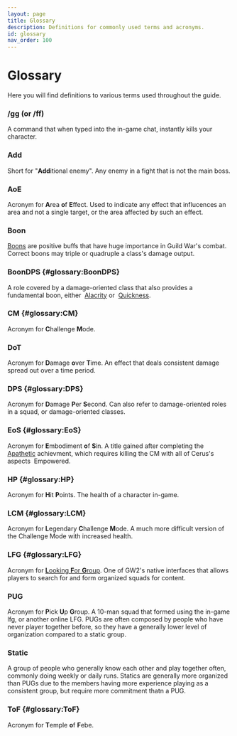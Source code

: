```yaml
---
layout: page
title: Glossary
description: Definitions for commonly used terms and acronyms.
id: glossary
nav_order: 100
---
```


# Glossary

Here you will find definitions to various terms used throughout the guide.

### /gg (or /ff)
A command that when typed into the in-game chat, instantly kills your character.

### Add
Short for "**Add**itional enemy". Any enemy in a fight that is not the main boss.

### AoE
Acronym for **A**rea **o**f **E**ffect. Used to indicate any effect that influcences an area and not a single target, or the area affected by such an effect.

### Boon
[Boons](https://wiki.guildwars2.com/wiki/Boon) are positive buffs that have huge importance in Guild War's combat. Correct boons may triple or quadruple a class's damage output.

### BoonDPS {#glossary:BoonDPS}
A role covered by a damage-oriented class that also provides a fundamental boon, either <img class="inline alacrity"> [Alacrity](https://wiki.guildwars2.com/wiki/Alacrity) or <img class="inline quickness"> [Quickness](https://wiki.guildwars2.com/wiki/Quickness).

### CM {#glossary:CM}
Acronym for **C**hallenge **M**ode.

### DoT
Acronym for **D**amage **o**ver **T**ime. An effect that deals consistent damage spread out over a time period.

### DPS {#glossary:DPS}
Acronym for **D**amage **P**er **S**econd. Can also refer to damage-oriented roles in a squad, or damage-oriented classes.

### EoS {#glossary:EoS}
Acronym for **E**mbodiment **o**f **S**in. A title gained after completing the [Apathetic](https://wiki.guildwars2.com/wiki/Secrets_of_the_Obscure_(achievements)) achievment, which requires killing the CM with all of Cerus's aspects <img class="inline empowered_add"> Empowered.

### HP {#glossary:HP}
Acronym for **H**it **P**oints. The health of a character in-game.

### LCM {#glossary:LCM}
Acronym for **L**egendary **C**hallenge **M**ode. A much more difficult version of the Challenge Mode with increased health.

### LFG {#glossary:LFG}
Acronym for [**L**ooking **F**or **G**roup](https://wiki.guildwars2.com/wiki/Looking_For_Group). One of GW2's native interfaces that allows players to search for and form organized squads for content.

### PUG
Acronym for **P**ick **U**p **G**roup. A 10-man squad that formed using the in-game lfg, or another online LFG. PUGs are often composed by people who have never player together before, so they have a generally lower level of organization compared to a static group.

### Static
A group of people who generally know each other and play together often, commonly doing weekly or daily runs. Statics are generally more organized than PUGs due to the members having more experience playing as a consistent group, but require more commitment thatn a PUG.

### ToF {#glossary:ToF}
Acronym for **T**emple **o**f **F**ebe.

